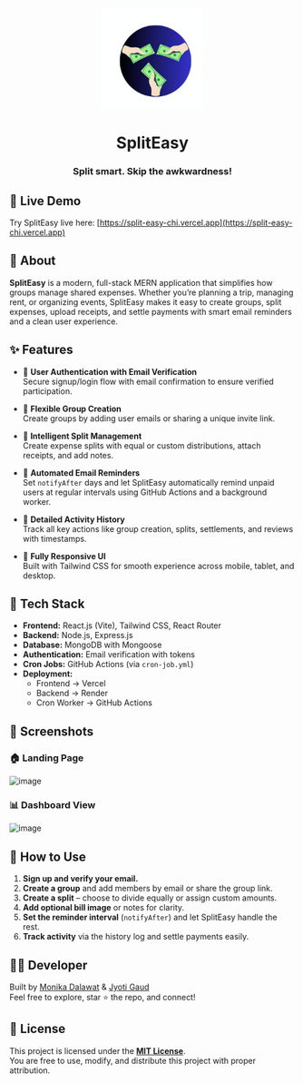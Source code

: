 <p align="center">
  <img src="client/public/logo.jpg" alt="SplitEasy Logo" width="180" />
</p>
<h1 align="center">SplitEasy</h1>
<h3 align="center">Split smart. Skip the awkwardness!</h3>

## 🚀 Live Demo

Try SplitEasy live here: [https://split-easy-chi.vercel.app](https://split-easy-chi.vercel.app)

## 🧾 About

**SplitEasy** is a modern, full-stack MERN application that simplifies how groups manage shared expenses. Whether you’re planning a trip, managing rent, or organizing events, SplitEasy makes it easy to create groups, split expenses, upload receipts, and settle payments with smart email reminders and a clean user experience.

## ✨ Features

- 🔐 **User Authentication with Email Verification**  
  Secure signup/login flow with email confirmation to ensure verified participation.

- 👥 **Flexible Group Creation**  
  Create groups by adding user emails or sharing a unique invite link.

- 💸 **Intelligent Split Management**  
  Create expense splits with equal or custom distributions, attach receipts, and add notes.

- 📩 **Automated Email Reminders**  
  Set `notifyAfter` days and let SplitEasy automatically remind unpaid users at regular intervals using GitHub Actions and a background worker.

- 🧾 **Detailed Activity History**  
  Track all key actions like group creation, splits, settlements, and reviews with timestamps.

- 📱 **Fully Responsive UI**  
  Built with Tailwind CSS for smooth experience across mobile, tablet, and desktop.


## 🧰 Tech Stack

- **Frontend:** React.js (Vite), Tailwind CSS, React Router
- **Backend:** Node.js, Express.js
- **Database:** MongoDB with Mongoose
- **Authentication:** Email verification with tokens
- **Cron Jobs:** GitHub Actions (via `cron-job.yml`)
- **Deployment:**
  - Frontend → Vercel  
  - Backend → Render  
  - Cron Worker → GitHub Actions

## 📸 Screenshots

### 🏠 Landing Page

![image](https://github.com/user-attachments/assets/e61bc46b-be59-462c-aad2-97f33e4183a4)

### 📊 Dashboard View

![image](https://github.com/user-attachments/assets/df0ea488-6f0f-45a9-be57-c69ad4e0e019)


## 🤔 How to Use

1. **Sign up and verify your email.**
2. **Create a group** and add members by email or share the group link.
3. **Create a split** – choose to divide equally or assign custom amounts.
4. **Add optional bill image** or notes for clarity.
5. **Set the reminder interval** (`notifyAfter`) and let SplitEasy handle the rest.
6. **Track activity** via the history log and settle payments easily.

## 👨‍💻 Developer

Built by [Monika Dalawat](https://github.com/Monika-1082005) & [Jyoti Gaud](https://github.com/23Jyoti) <br>
Feel free to explore, star ⭐ the repo, and connect!

## 🪪 License

This project is licensed under the **[MIT License](LICENSE)**.  
You are free to use, modify, and distribute this project with proper attribution.
